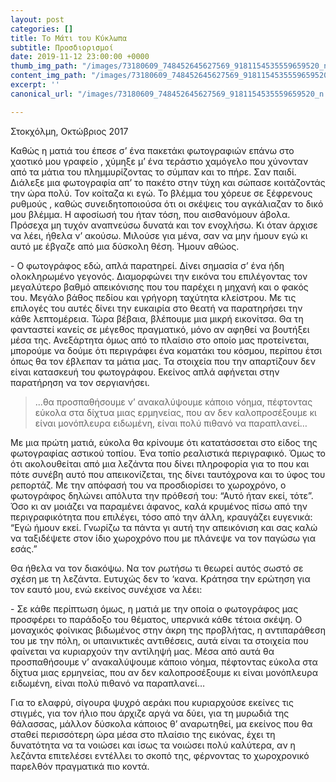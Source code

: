 ```yaml
---
layout: post
categories: []
title: Το Μάτι του Κύκλωπα
subtitle: Προσδιορισμοί
date: 2019-11-12 23:00:00 +0000
thumb_img_path: "/images/73180609_748452645627569_9181154535559659520_n.jpg"
content_img_path: "/images/73180609_748452645627569_9181154535559659520_n.jpg"
excerpt: ''
canonical_url: "/images/73180609_748452645627569_9181154535559659520_n.jpg"

---
```

Στοκχόλμη, Οκτώβριος 2017

Καθώς η ματιά του έπεσε σ’ ένα πακετάκι φωτογραφιών επάνω στο χαοτικό μου γραφείο , χύμηξε μ’ ένα τεράστιο χαμόγελο που χύνονταν από τα μάτια του πλημμυρίζοντας το σύμπαν και το πήρε. Σαν παιδί. Διάλεξε μια φωτογραφία απ’ το πακέτο στην τύχη και σώπασε κοιτάζοντάς την ώρα πολύ. Τον κοίταζα κι εγώ. Το βλέμμα του χόρευε σε ξέφρενους ρυθμούς , καθώς συνειδητοποιούσα ότι οι σκέψεις του αγκάλιαζαν το δικό μου βλέμμα. Η αφοσίωσή του ήταν τόση, που αισθανόμουν άβολα. Πρόσεχα μη τυχόν αναπνεύσω δυνατά και τον ενοχλήσω. Κι όταν άρχισε να λέει, ήθελα ν’ ακούσω. Μιλούσε για μένα, σαν να μην ήμουν εγώ κι αυτό με έβγαζε από μια δύσκολη θέση. Ήμουν αθώος.

\- Ο φωτογράφος εδώ, απλά παρατηρεί. Δίνει σημασία σ’ ένα ήδη ολοκληρωμένο γεγονός. Διαμορφώνει την εικόνα του επιλέγοντας τον μεγαλύτερο βαθμό απεικόνισης που του παρέχει η μηχανή και ο φακός του. Μεγάλο βάθος πεδίου και γρήγορη ταχύτητα κλείστρου. Με τις επιλογές του αυτές δίνει την ευκαιρία στο θεατή να παρατηρήσει την κάθε λεπτομέρεια. Τώρα βέβαια, βλέπουμε μια μικρή εικονίτσα. Θα τη φανταστεί κανείς σε μέγεθος πραγματικό, μόνο αν αφηθεί να βουτήξει μέσα της. Ανεξάρτητα όμως από το πλαίσιο στο οποίο μας προτείνεται, μπορούμε να δούμε ότι περιγράφει ένα κοματάκι του κόσμου, περίπου έτσι όπως θα τον έβλεπαν τα μάτια μας. Τα στοιχεία που την απαρτίζουν δεν είναι κατασκευή του φωτογράφου. Εκείνος απλά αφήνεται στην παρατήρηση να τον σεργιανήσει.

> ...θα προσπαθήσουμε ν’ ανακαλύψουμε κάποιο νόημα, πέφτοντας εύκολα στα δίχτυα μιας ερμηνείας, που αν δεν καλοπροσέξουμε κι είναι μονόπλευρα ειδωμένη, είναι πολύ πιθανό να παραπλανεί…

Με μια πρώτη ματιά, εύκολα θα κρίνουμε ότι κατατάσσεται στο είδος της φωτογραφίας αστικού τοπίου. Ένα τοπίο ρεαλιστικά περιγραφικό. Όμως το ότι ακολουθείται από μια λεζάντα που δίνει πληροφορία για το που και πότε συνέβη αυτό που απεικονίζεται, της δίνει ταυτόχρονα και το ύφος του ρεπορτάζ. Με την απόφασή του να προσδιορίσει το χωροχρόνο, ο φωτογράφος δηλώνει απόλυτα την πρόθεσή του: “Αυτό ήταν εκεί, τότε”. Όσο κι αν μοιάζει να παραμένει άφανος, καλά κρυμένος πίσω από την περιγραφικότητα που επιλέγει, τόσο από την άλλη, κραυγάζει ευγενικά: “Εγώ ήμουν εκεί. Γνωρίζω τα πάντα γι αυτή την απεικόνιση και σας καλώ να ταξιδέψετε στον ίδιο χωροχρόνο που με πλάνεψε να τον παγώσω για εσάς.”

Θα ήθελα να τον διακόψω. Να τον ρωτήσω τι θεωρεί αυτός σωστό σε σχέση με τη λεζάντα. Ευτυχώς δεν το ‘κανα. Κράτησα την ερώτηση για τον εαυτό μου, ενώ εκείνος συνέχισε να λέει:

\- Σε κάθε περίπτωση όμως, η ματιά με την οποία ο φωτογράφος μας προσφέρει το παράδοξο του θέματος, υπερνικά κάθε τέτοια σκέψη. Ο μοναχικός φοίνικας βιδωμένος στην άκρη της προβλήτας, η αντιπαράθεση του με την πόλη, οι υπαινικτικές αντιθέσεις, αυτά είναι τα στοιχεία που φαίνεται να κυριαρχούν την αντίληψή μας. Μέσα από αυτά θα προσπαθήσουμε ν’ ανακαλύψουμε κάποιο νόημα, πέφτοντας εύκολα στα δίχτυα μιας ερμηνείας, που αν δεν καλοπροσέξουμε κι είναι μονόπλευρα ειδωμένη, είναι πολύ πιθανό να παραπλανεί…

Για το ελαφρύ, σίγουρα ψυχρό αεράκι που κυριαρχούσε εκείνες τις στιγμές, για τον ήλιο που άρχιζε αργά να δύει, για τη μυρωδιά της θάλασσας, μάλλον δύσκολα κάποιος θ’ αναρωτηθεί, μα εκείνος που θα σταθεί περισσότερη ώρα μέσα στο πλαίσιο της εικόνας, έχει τη δυνατότητα να τα νοιώσει και ίσως τα νοιώσει πολύ καλύτερα, αν η λεζάντα επιτελέσει εντέλλει το σκοπό της, φέρνοντας το χωροχρονικό παρελθόν πραγματικά πιο κοντά.